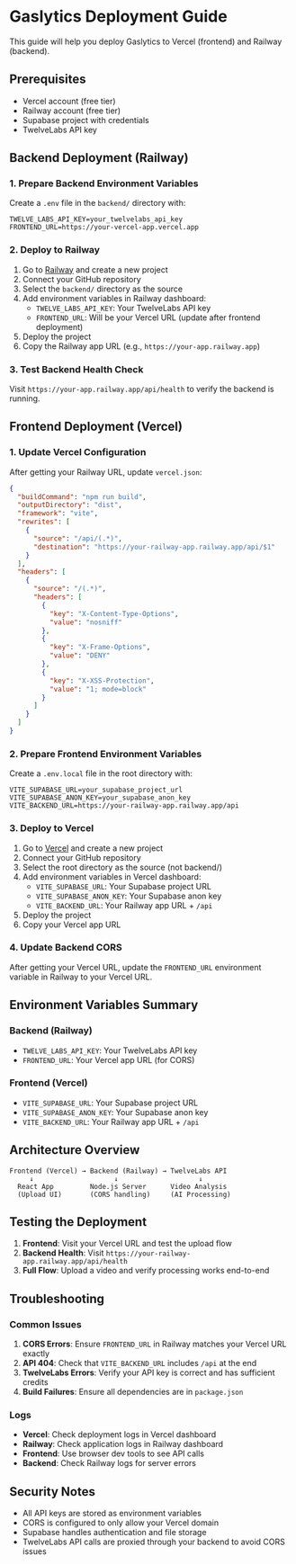 # Gaslytics Deployment Guide

This guide will help you deploy Gaslytics to Vercel (frontend) and Railway (backend).

## Prerequisites

- Vercel account (free tier)
- Railway account (free tier)
- Supabase project with credentials
- TwelveLabs API key

## Backend Deployment (Railway)

### 1. Prepare Backend Environment Variables

Create a `.env` file in the `backend/` directory with:

```env
TWELVE_LABS_API_KEY=your_twelvelabs_api_key
FRONTEND_URL=https://your-vercel-app.vercel.app
```

### 2. Deploy to Railway

1. Go to [Railway](https://railway.app) and create a new project
2. Connect your GitHub repository
3. Select the `backend/` directory as the source
4. Add environment variables in Railway dashboard:
   - `TWELVE_LABS_API_KEY`: Your TwelveLabs API key
   - `FRONTEND_URL`: Will be your Vercel URL (update after frontend deployment)
5. Deploy the project
6. Copy the Railway app URL (e.g., `https://your-app.railway.app`)

### 3. Test Backend Health Check

Visit `https://your-app.railway.app/api/health` to verify the backend is running.

## Frontend Deployment (Vercel)

### 1. Update Vercel Configuration

After getting your Railway URL, update `vercel.json`:

```json
{
  "buildCommand": "npm run build",
  "outputDirectory": "dist",
  "framework": "vite",
  "rewrites": [
    {
      "source": "/api/(.*)",
      "destination": "https://your-railway-app.railway.app/api/$1"
    }
  ],
  "headers": [
    {
      "source": "/(.*)",
      "headers": [
        {
          "key": "X-Content-Type-Options",
          "value": "nosniff"
        },
        {
          "key": "X-Frame-Options",
          "value": "DENY"
        },
        {
          "key": "X-XSS-Protection",
          "value": "1; mode=block"
        }
      ]
    }
  ]
}
```

### 2. Prepare Frontend Environment Variables

Create a `.env.local` file in the root directory with:

```env
VITE_SUPABASE_URL=your_supabase_project_url
VITE_SUPABASE_ANON_KEY=your_supabase_anon_key
VITE_BACKEND_URL=https://your-railway-app.railway.app/api
```

### 3. Deploy to Vercel

1. Go to [Vercel](https://vercel.com) and create a new project
2. Connect your GitHub repository
3. Select the root directory as the source (not backend/)
4. Add environment variables in Vercel dashboard:
   - `VITE_SUPABASE_URL`: Your Supabase project URL
   - `VITE_SUPABASE_ANON_KEY`: Your Supabase anon key
   - `VITE_BACKEND_URL`: Your Railway app URL + `/api`
5. Deploy the project
6. Copy your Vercel app URL

### 4. Update Backend CORS

After getting your Vercel URL, update the `FRONTEND_URL` environment variable in Railway to your Vercel URL.

## Environment Variables Summary

### Backend (Railway)
- `TWELVE_LABS_API_KEY`: Your TwelveLabs API key
- `FRONTEND_URL`: Your Vercel app URL (for CORS)

### Frontend (Vercel)
- `VITE_SUPABASE_URL`: Your Supabase project URL
- `VITE_SUPABASE_ANON_KEY`: Your Supabase anon key
- `VITE_BACKEND_URL`: Your Railway app URL + `/api`

## Architecture Overview

```
Frontend (Vercel) → Backend (Railway) → TwelveLabs API
     ↓                    ↓                    ↓
  React App         Node.js Server      Video Analysis
  (Upload UI)       (CORS handling)     (AI Processing)
```

## Testing the Deployment

1. **Frontend**: Visit your Vercel URL and test the upload flow
2. **Backend Health**: Visit `https://your-railway-app.railway.app/api/health`
3. **Full Flow**: Upload a video and verify processing works end-to-end

## Troubleshooting

### Common Issues

1. **CORS Errors**: Ensure `FRONTEND_URL` in Railway matches your Vercel URL exactly
2. **API 404**: Check that `VITE_BACKEND_URL` includes `/api` at the end
3. **TwelveLabs Errors**: Verify your API key is correct and has sufficient credits
4. **Build Failures**: Ensure all dependencies are in `package.json`

### Logs

- **Vercel**: Check deployment logs in Vercel dashboard
- **Railway**: Check application logs in Railway dashboard
- **Frontend**: Use browser dev tools to see API calls
- **Backend**: Check Railway logs for server errors

## Security Notes

- All API keys are stored as environment variables
- CORS is configured to only allow your Vercel domain
- Supabase handles authentication and file storage
- TwelveLabs API calls are proxied through your backend to avoid CORS issues 